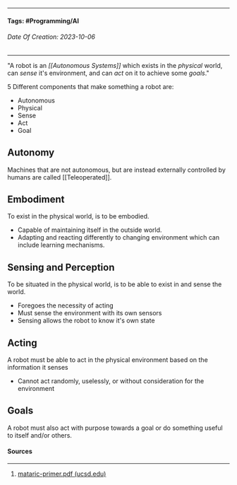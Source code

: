 __________________________________________________________________________
#### **Tags:** #Programming/AI
###### *Date Of Creation: 2023-10-06*
__________________________________________________________________________

"A robot is an *[[Autonomous Systems]]* which exists in the *physical* world, can *sense* it's environment, and can *act* on it to achieve some *goals*."

5 Different components that make something a robot are:
- Autonomous
- Physical
- Sense
- Act
- Goal
## Autonomy
Machines that are not autonomous, but are instead externally controlled by humans are called [[Teleoperated]].
## Embodiment 
To exist in the physical world, is to be embodied.
- Capable of maintaining itself in the outside world. 
- Adapting and reacting differently to changing environment which can include learning mechanisms.
## Sensing and Perception
To be situated in the physical world, is to be able to exist in and sense the world.
- Foregoes the necessity of acting
- Must sense the environment with its own sensors
- Sensing allows the robot to know it's own state
## Acting
A robot must be able to act in the physical environment based on the information it senses
- Cannot act randomly, uselessly, or without consideration for the environment
## Goals
A robot must also act with purpose towards a goal or do something useful to itself and/or others.

#### Sources
__________________________________________________________________________
1. [mataric-primer.pdf (ucsd.edu)](https://pages.ucsd.edu/~ehutchins/cogs8/mataric-primer.pdf)